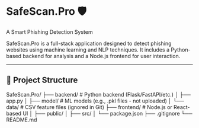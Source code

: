 # SafeScan.Pro 🛡️  
A Smart Phishing Detection System

SafeScan.Pro is a full-stack application designed to detect phishing websites using machine learning and NLP techniques. It includes a Python-based backend for analysis and a Node.js frontend for user interaction.

---

## 📂 Project Structure

SafeScan.Pro/
├── backend/ # Python backend (Flask/FastAPI/etc.)
│ ├── app.py
│ ├── model/ # ML models (e.g., .pkl files - not uploaded)
│ └── data/ # CSV feature files (ignored in Git)
├── frontend/ # Node.js or React-based UI
│ ├── public/
│ ├── src/
│ └── package.json
├── .gitignore
└── README.md
